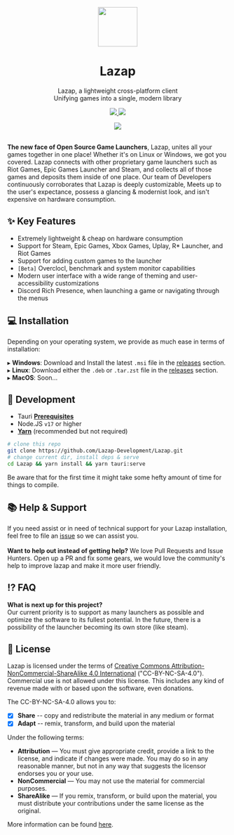 <p align="center">
<a href="#" target="_blank"><img src="https://user-images.githubusercontent.com/59381835/216808462-0edf903c-b3d3-451b-a3fb-089b0ee31f82.png" width="90px" height="auto"/></a>
</p>

<h1 align="center">
  Lazap
</h1>

<p align="center">
  Lazap, a lightweight cross-platform client <br>
  Unifying games into a single, modern library
</p>

<p align="center">
  <a href="https://github.com/Lazap-Development/lazap/releases">
     <img src="https://img.shields.io/github/downloads/Lazap-Development/lazap/total.svg?style=for-the-badge&color=ffffff&logo=windows" />
  </a>
  <a href="https://dashcruft.com/discord">
      <img src="https://img.shields.io/discord/836790685784211486?logo=discord&label=Discord&style=for-the-badge&color=228B22">
  </a>
 </p>


<div align="center">
  <img src="https://user-images.githubusercontent.com/59381835/218298891-6501941c-a26f-40e0-be49-7884fb387e82.png">
</div>
<br>

**The new face of Open Source Game Launchers**, Lazap, unites all your games together in one place! Whether it's on Linux or Windows, we got you covered. Lazap connects with other proprietary game launchers such as Riot Games, Epic Games Launcher and Steam, and collects all of those games and deposits them inside of one place. Our team of Developers continuously corroborates that Lazap is deeply customizable, Meets up to the user's expectance, possess a glancing & modernist look, and isn't expensive on hardware consumption. 

## ✨ Key Features
- Extremely lightweight & cheap on hardware consumption
- Support for Steam, Epic Games, Xbox Games, Uplay, R* Launcher, and Riot Games
- Support for adding custom games to the launcher
- `[Beta]` Overclocl, benchmark and system monitor capabilities
- Modern user interface with a wide range of theming and user-accessibility customizations
- Discord Rich Presence, when launching a game or navigating through the menus
  
## ‍💻 Installation

Depending on your operating system, we provide as much ease in terms of installation:<br>

▸ **Windows**: Download and Install the latest `.msi` file in the [releases](https://github.com/Lazap-Development/lazap/releases) section. <br>
▸ **Linux**: Download either the `.deb` or `.tar.zst` file in the [releases](https://github.com/Lazap-Development/lazap/releases) section. <br>
▸ **MacOS**: Soon...

## 👾 Development

- Tauri **[Prerequisites](https://tauri.app/v1/guides/getting-started/prerequisites/)**
- Node.JS `v17` or higher<br>
- **[Yarn](https://classic.yarnpkg.com/lang/en/docs/install/#debian-stable)** (recommended but not required)
  
```bash
# clone this repo 
git clone https://github.com/Lazap-Development/Lazap.git 
# change current dir, install deps & serve
cd Lazap && yarn install && yarn tauri:serve
```
Be aware that for the first time it might take some hefty amount of time for things to compile.

## 📚 Help & Support
If you need assist or in need of technical support for your Lazap installation, feel free to file an [issue](https://github.com/Lazap-Development/lazap/issues) so we can assist you.<br><br>
**Want to help out instead of getting help?** We love Pull Requests and Issue Hunters. Open up a PR and fix some gears, we would love the community's help to improve lazap and make it more user friendly.

## ⁉️ FAQ

**What is next up for this project?** <br>
Our current priority is to support as many launchers as possible and optimize the software to its fullest potential. In the future, there is a possibility of the launcher becoming its own store (like steam). 


## 🛂 License
Lazap is licensed under the terms of [Creative Commons Attribution-NonCommercial-ShareAlike 4.0 International](https://github.com/DashCruft-Nation/lazap/blob/main/LICENSE.md) ("CC-BY-NC-SA-4.0"). Commercial use is not allowed under this license. This includes any kind of revenue made with or based upon the software, even donations.

The CC-BY-NC-SA-4.0 allows you to:
- [x] **Share** -- copy and redistribute the material in any medium or format
- [x] **Adapt** -- remix, transform, and build upon the material

Under the following terms:
- **Attribution** — You must give appropriate credit, provide a link to the license, and indicate if changes were made. You may do so in any reasonable manner, but not in any way that suggests the licensor endorses you or your use.
- **NonCommercial** — You may not use the material for commercial purposes. 
- **ShareAlike** — If you remix, transform, or build upon the material, you must distribute your contributions under the same license as the original.

More information can be found [here](https://creativecommons.org/licenses/by-nc-sa/4.0/).
